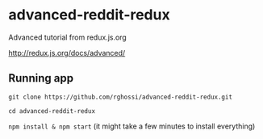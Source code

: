 # advanced-reddit-redux
Advanced tutorial from redux.js.org

http://redux.js.org/docs/advanced/

## Running app

`git clone https://github.com/rghossi/advanced-reddit-redux.git`

`cd advanced-reddit-redux`

`npm install & npm start` (it might take a few minutes to install everything)